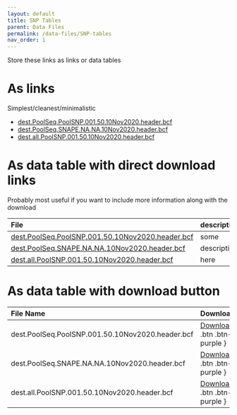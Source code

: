 ```yaml
---
layout: default
title: SNP Tables
parent: Data Files
permalink: /data-files/SNP-tables
nav_order: 1
---
```

Store these links as links or data tables

# As links
Simplest/cleanest/minimalistic

- [dest.PoolSeq.PoolSNP.001.50.10Nov2020.header.bcf](http://berglandlab.uvadcos.io/bcf/dest.PoolSeq.PoolSNP.001.50.10Nov2020.header.bcf)
- [dest.PoolSeq.SNAPE.NA.NA.10Nov2020.header.bcf](http://berglandlab.uvadcos.io/bcf/dest.PoolSeq.SNAPE.NA.NA.10Nov2020.header.bcf)
- [dest.all.PoolSNP.001.50.10Nov2020.header.bcf](http://berglandlab.uvadcos.io/bcf/dest.all.PoolSNP.001.50.10Nov2020.header.bcf)

# As data table with direct download links
Probably most useful if you want to include more information along with the download

| File                                    | description       |
|:----------------------------------------|:------------------|
| [dest.PoolSeq.PoolSNP.001.50.10Nov2020.header.bcf](http://berglandlab.uvadcos.io/bcf/dest.PoolSeq.PoolSNP.001.50.10Nov2020.header.bcf)                 | some     |
| [dest.PoolSeq.SNAPE.NA.NA.10Nov2020.header.bcf](http://berglandlab.uvadcos.io/bcf/dest.PoolSeq.SNAPE.NA.NA.10Nov2020.header.bcf) | description    |
| [dest.all.PoolSNP.001.50.10Nov2020.header.bcf](http://berglandlab.uvadcos.io/bcf/dest.all.PoolSNP.001.50.10Nov2020.header.bcf)                | here    |

# As data table with download button

| File Name                                    | Download       |
|:----------------------------------------|:------------------|
| dest.PoolSeq.PoolSNP.001.50.10Nov2020.header.bcf               | [Download](http://berglandlab.uvadcos.io/bcf/dest.PoolSeq.PoolSNP.001.50.10Nov2020.header.bcf){: .btn .btn-purple }     |
| dest.PoolSeq.SNAPE.NA.NA.10Nov2020.header.bcf | [Download](http://berglandlab.uvadcos.io/bcf/dest.PoolSeq.SNAPE.NA.NA.10Nov2020.header.bcf){: .btn .btn-purple }    |
| dest.all.PoolSNP.001.50.10Nov2020.header.bcf            | [Download](http://berglandlab.uvadcos.io/bcf/dest.all.PoolSNP.001.50.10Nov2020.header.bcf){: .btn .btn-purple }        |
